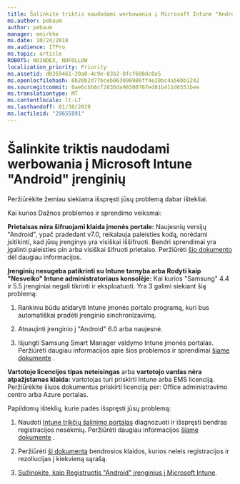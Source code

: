 ```yaml
---
title: Šalinkite triktis naudodami werbowania į Microsoft Intune "Android" įrenginių
ms.author: pebaum
author: pebaum
manager: mnirkhe
ms.date: 10/24/2018
ms.audience: ITPro
ms.topic: article
ROBOTS: NOINDEX, NOFOLLOW
localization_priority: Priority
ms.assetid: d0269461-20a8-4c9e-83b2-8fcf608dc0a5
ms.openlocfilehash: 6b26b2d77bceb063090986ff4e20bc4a56bb1242
ms.sourcegitcommit: 0ae6cbb8cf2836da98300767ed81b411d6551bee
ms.translationtype: MT
ms.contentlocale: lt-LT
ms.lasthandoff: 01/30/2019
ms.locfileid: "29655891"
---
```

# <a name="troubleshoot-issues-with-enrolling-android-devices-in-microsoft-intune"></a>Šalinkite triktis naudodami werbowania į Microsoft Intune "Android" įrenginių

Peržiūrėkite žemiau siekiama išspręsti jūsų problemą dabar ištekliai.
  
Kai kurios Dažnos problemos ir sprendimo veiksmai:
  
 **Prietaisas nėra šifruojami klaida įmonės portale:** Naujesnių versijų "Android", ypač pradedant v7.0, reikalauja paleisties kodą, norėdami įsitikinti, kad jūsų įrenginys yra visiškai iššifruoti. Bendri sprendimai yra įgalinti paleisties pin arba visiškai šifruoti prietaiso. Peržiūrėti [šio dokumento](https://docs.microsoft.com/intune-user-help/your-device-appears-encrypted-but-cp-says-otherwise-android) dėl daugiau informacijos. 
  
 **Įrenginių nesugeba patikrinti su Intune tarnyba arba Rodyti kaip "Nesveiko" Intune administratoriaus konsolėje:** Kai kurios "Samsung" 4.4 ir 5.5 įrenginiai negali tikrinti ir eksploatuoti. Yra 3 galimi siekiant šią problemą: 
  
1. Rankiniu būdu atidaryti Intune įmonės portalo programą, kuri bus automatiškai pradėti įrenginio sinchronizavimą.
    
2. Atnaujinti įrenginio į "Android" 6.0 arba naujesnė.
    
3. Išjungti Samsung Smart Manager valdymo Intune įmonės portalas. Peržiūrėti daugiau informacijos apie šios problemos ir sprendimai [šiame dokumente](https://docs.microsoft.com/intune-classic/troubleshoot/troubleshoot-device-enrollment-in-intune#devices-fail-to-check-in-with-the-intune-service-and-display-as-unhealthy-in-the-intune-admin-console) . 
    
 **Vartotojo licencijos tipas neteisingas** arba **vartotojo vardas nėra atpažįstamas klaida:** vartotojas turi priskirti Intune arba EMS licenciją. Peržiūrėkite šiuos dokumentus priskirti licenciją per: Office administravimo centro arba Azure portalas. 
  
Papildomų išteklių, kurie padės išspręsti jūsų problemą:
  
1. Naudoti [Intune trikčių šalinimo portalas](https://devicemanagement.microsoft.com/#blade/Microsoft_Intune_DeviceSettings/TroubleshootBlade) diagnozuoti ir išspręsti bendras registracijos nesėkmių. Peržiūrėti daugiau informacijos [šiame dokumente](https://docs.microsoft.com/intune/help-desk-operators) . 
    
2. Peržiūrėti [šį dokumentą](https://docs.microsoft.com/intune-classic/Troubleshoot/troubleshoot-device-enrollment-in-intune) bendrosios klaidos, kurios neleis registracijos ir rezoliucijas į kiekvieną sąrašą. 
    
3. [Sužinokite, kaip Registruotis "Android" įrenginius į Microsoft Intune](https://docs.microsoft.com/intune/android-enroll).
    

